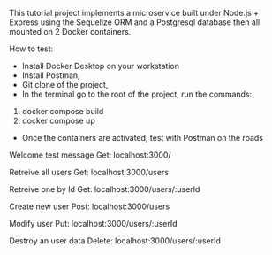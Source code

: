 This tutorial project implements a microservice built under Node.js + Express using the Sequelize ORM and a Postgresql database then all mounted on 2 Docker containers.

How to test:

- Install Docker Desktop on your workstation
- Install Postman,
- Git clone of the project,
- In the terminal go to the root of the project, run the commands:
  
1. docker compose build
2. docker compose up

- Once the containers are activated, test with Postman on the roads
  
Welcome test message Get: localhost:3000/

Retreive all users Get: localhost:3000/users

Retreive one by Id Get: localhost:3000/users/:userId

Create new user Post: localhost:3000/users

Modify user Put: localhost:3000/users/:userId

Destroy an user data Delete: localhost:3000/users/:userId
